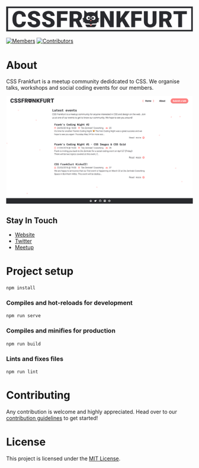 ![Logo](docs/cssfrankfurt.png)

<p align="center">
  
  [![Members](https://img.shields.io/badge/🐱%20members-150%2B-ff8282.svg?colorA=ff8282&colorB=292A2E)](https://www.meetup.com/cssfrankfurt/members/) [![Contributors](https://img.shields.io/github/contributors/cssfrankfurt/cssfrankfurt.de.svg?&label=😎%20contributors%20&colorA=ff8282&colorB=292A2E)](https://github.com/cssfrankfurt/cssfrankfurt.de/graphs/contributors)
</p>

# About

CSS Frankfurt is a meetup community dedidcated to CSS. We organise talks, workshops and social coding events for our members.

![Screenshot](docs/screenshot.png)

## Stay In Touch

- [Website](https://cssfrankfurt.de)
- [Twitter](https://twitter.com/cssfrankfurt)
- [Meetup](https://meetup.com/cssfrankfurt)

# Project setup

```
npm install
```

### Compiles and hot-reloads for development
```
npm run serve
```

### Compiles and minifies for production
```
npm run build
```

### Lints and fixes files
```
npm run lint
```


# Contributing

Any contribution is welcome and highly appreciated. Head over to our [contribution guidelines](docs/CONTRIBUTING.md) to get started!

# License

This project is licensed under the [MIT License](LICENSE.md).
